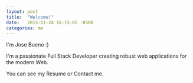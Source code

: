 ```yaml
---
layout: post
title:  "Welcome!"
date:   2015-11-24 18:15:05 -0500
categories: me
---
```


I'm Jose Bueno :)

I'm a passionate Full Stack Developer creating robust web applications for the modern Web.

You can see my Resume or Contact me.
